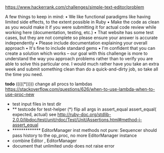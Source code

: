 https://www.hackerrank.com/challenges/simple-text-editor/problem

A few things to keep in mind:
•               We like functional paradigms like having limited side effects, to the extent possible in Ruby
•               Make the code as clean as you would make it if you were submitting it for actual code review while working here (documentation, testing, etc.)
•               That website has some test cases, but they are not complete so please ensure your answer is accurate independently
•               Please include documentation explaining your overall approach
•               It's fine to include standard gems
•               I'm confident that you can create a solution which works – our goal with this challenge is more to understand the way you approach problems rather than to verify you are able to solve this particular one. I would much rather have you take an extra week and submit something clean than do a quick-and-dirty job, so take all the time you need.

**todo**
(((((*))))) change all procs to lambdas https://stackoverflow.com/questions/626/when-to-use-lambda-when-to-use-proc-new
* test input files in test dir
* ** testcode for test-helper
(*) flip all args in assert_equal assert_equal( expected, actual) see http://ruby-doc.org/stdlib-2.0.0/libdoc/test/unit/rdoc/Test/Unit/Assertions.html#method-i-assert_equal
* ************* EditorManager inst methods not pure: Sequencer should pass history to the op_proc, no more EditorManager instance
* combine Editor , EditorManager
* document that unlimited undo does not raise error